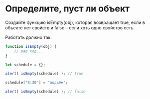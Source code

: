 # Определите, пуст ли объект

Создайте функцию isEmpty(obj), которая возвращает true, 
если в объекте нет свойств и false – если хоть одно свойство есть.

Работать должно так:
```js
function isEmpty(obj) {
    // ваш код...
}

let schedule = {};

alert( isEmpty(schedule) ); // true

schedule["8:30"] = "подъём";

alert( isEmpty(schedule) ); // false
```
